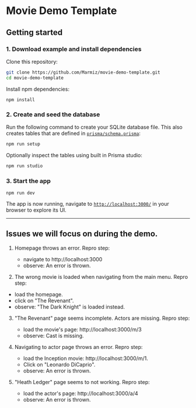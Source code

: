# Movie Demo Template

## Getting started

### 1. Download example and install dependencies

Clone this repository:

```bash
git clone https://github.com/Marmiz/movie-demo-template.git
cd movie-demo-template
```

Install npm dependencies:

```
npm install
```

### 2. Create and seed the database

Run the following command to create your SQLite database file. This also creates tables that are defined in [`prisma/schema.prisma`](./prisma/schema.prisma):

```bash
npm run setup
```

Optionally inspect the tables using built in Prisma studio:

```bash
npm run studio
```

### 3. Start the app

```
npm run dev
```

The app is now running, navigate to [`http://localhost:3000/`](http://localhost:3000/) in your browser to explore its UI.

---

## Issues we will focus on during the demo.

1. Homepage throws an error.
   Repro step:

   - navigate to http://localhost:3000
   - observe: An error is thrown.

2. The wrong movie is loaded when navigating from the main menu.
   Repro step:

- load the homepage.
- click on "The Revenant".
- observe: "The Dark Knight" is loaded instead.

3. "The Revenant" page seems incomplete. Actors are missing.
   Repro step:

   - load the movie's page: http://localhost:3000/m/3
   - observe: Cast is missing.

4. Navigating to actor page throws an error.
   Repro step:

   - load the Inception movie: http://localhost:3000/m/1.
   - Click on "Leonardo DiCaprio".
   - observe: An error is thrown.

5. "Heath Ledger" page seems to not working.
   Repro step:

   - load the actor's page: http://localhost:3000/a/4
   - observe: An error is thrown.
